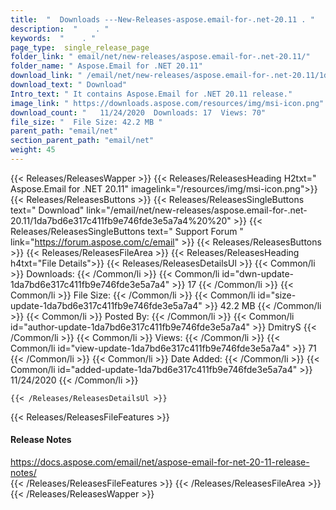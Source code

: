 ```yaml
---
title:  "  Downloads ---New-Releases-aspose.email-for-.net-20.11 . " 
description:  "    . " 
keywords:  "    . " 
page_type:  single_release_page
folder_link: " email/net/new-releases/aspose.email-for-.net-20.11/"
folder_name: " Aspose.Email for .NET 20.11"
download_link: " /email/net/new-releases/aspose.email-for-.net-20.11/1da7bd6e317c411fb9e746fde3e5a7a4"
download_text: " Download"
Intro_text: " It contains Aspose.Email for .NET 20.11 release."
image_link: " https://downloads.aspose.com/resources/img/msi-icon.png"
download_count: "   11/24/2020  Downloads: 17  Views: 70"
file_size: "  File Size: 42.2 MB "
parent_path: "email/net"
section_parent_path: "email/net"
weight: 45 
---
```


{{< Releases/ReleasesWapper >}}
  {{< Releases/ReleasesHeading H2txt=" Aspose.Email for .NET 20.11" imagelink="/resources/img/msi-icon.png">}}
  {{< Releases/ReleasesButtons >}}
    {{< Releases/ReleasesSingleButtons text=" Download" link="/email/net/new-releases/aspose.email-for-.net-20.11/1da7bd6e317c411fb9e746fde3e5a7a4%20%20" >}}
    {{< Releases/ReleasesSingleButtons text=" Support Forum " link="https://forum.aspose.com/c/email" >}}
  {{< Releases/ReleasesButtons >}}
  {{< Releases/ReleasesFileArea >}}
    {{< Releases/ReleasesHeading h4txt="File Details">}}
    {{< Releases/ReleasesDetailsUl >}}
            {{< Common/li  >}} Downloads: {{< /Common/li >}} 
      {{< Common/li id="dwn-update-1da7bd6e317c411fb9e746fde3e5a7a4" >}} 17 {{< /Common/li >}} 
      {{< Common/li  >}} File Size: {{< /Common/li >}} 
      {{< Common/li id="size-update-1da7bd6e317c411fb9e746fde3e5a7a4" >}} 42.2 MB {{< /Common/li >}} 
      {{< Common/li  >}} Posted By: {{< /Common/li >}} 
      {{< Common/li id="author-update-1da7bd6e317c411fb9e746fde3e5a7a4" >}} DmitryS {{< /Common/li >}} 
      {{< Common/li  >}} Views: {{< /Common/li >}} 
      {{< Common/li id="view-update-1da7bd6e317c411fb9e746fde3e5a7a4" >}} 71 {{< /Common/li >}} 
      {{< Common/li  >}} Date Added: {{< /Common/li >}} 
      {{< Common/li id="added-update-1da7bd6e317c411fb9e746fde3e5a7a4" >}} 11/24/2020 {{< /Common/li >}} 

    {{< /Releases/ReleasesDetailsUl >}}

  {{< Releases/ReleasesFileFeatures >}}
      <h4>Release Notes</h4><div><a href="https://docs.aspose.com/email/net/aspose-email-for-net-20-11-release-notes/">https://docs.aspose.com/email/net/aspose-email-for-net-20-11-release-notes/</a></div>
  {{< /Releases/ReleasesFileFeatures >}}
 {{< /Releases/ReleasesFileArea >}}
{{< /Releases/ReleasesWapper >}}


